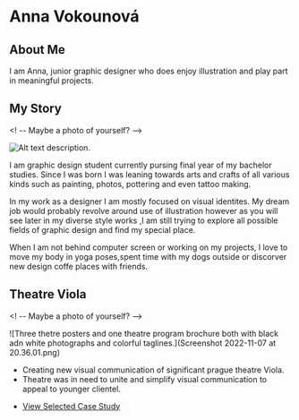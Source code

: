 # Anna Vokounová

## About Me

 I am Anna, junior graphic designer who does enjoy illustration and play part in meaningful projects.

## My Story

<! -- Maybe a photo of yourself? -->

![Alt text description.](images/sutnar-headshot.png)

 I am graphic design student currently pursing final year of my bachelor studies. Since I was born I was leaning towards arts and crafts of all various kinds such as painting, photos, pottering and even tattoo making.

In my work as a designer I am mostly focused on visual identites. My dream job would probably revolve around use of illustration however as you will see later in my diverse style works ,I am still trying to explore all possible fields of graphic design and find my special place.

When I am not behind computer screen or working on my projects, I love to move my body in yoga poses,spent time with my dogs outside or discorver new design coffe places with friends.

## Theatre Viola
<! -- Maybe a photo of yourself? -->

![Three thetre posters and one theatre program brochure both with black adn white photographs and colorful taglines.](Screenshot 2022-11-07 at 20.36.01.png)

- Creating new visual communication of significant prague theatre Viola.
- Theatre was in need to unite and simplify visual communication to appeal to younger clientel.

<!-- A link to your case study -->

- [View Selected Case Study](case-study.md)
